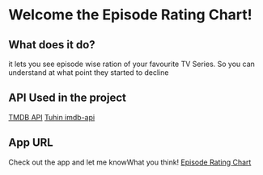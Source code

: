 # Welcome the Episode Rating Chart!

## What does it do?

it lets you see episode wise ration of your favourite TV Series. So you can understand at what point they started to decline 

## API Used in the project

[TMDB API](https://www.themoviedb.org/)
[Tuhin imdb-api](https://github.com/tuhinpal/imdb-api)

## App URL
Check out the app and let me knowWhat you think! [Episode Rating Chart](https://master.d21y7kilng897g.amplifyapp.com/)